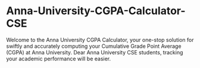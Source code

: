 # Anna-University-CGPA-Calculator-CSE
Welcome to the Anna University CGPA Calculator, your one-stop solution for swiftly and accurately computing your Cumulative Grade Point Average (CGPA) at Anna University. Dear Anna University CSE students, tracking your academic performance will be easier.
